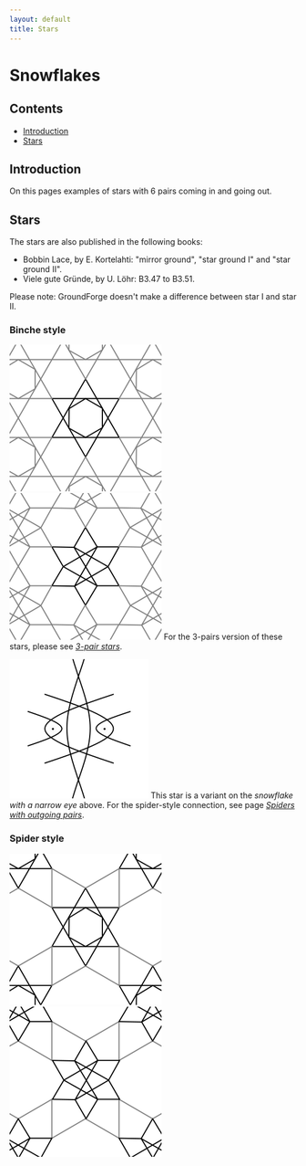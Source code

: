 ```yaml
---
layout: default
title: Stars
---
```

# Snowflakes

## Contents
* [Introduction](#introduction)
* [Stars](#stars)

## Introduction
On this pages examples of stars with 6 pairs coming in and going out.   

## Stars

The stars are also published in the following books:
* Bobbin Lace, by E. Kortelahti: "mirror ground", "star ground I" and "star ground II".
* Viele gute Gründe, by U. Löhr: B3.47 to B3.51.    

Please note: GroundForge doesn't make a difference between star I and star II.

### Binche style

[![star mirror][p-st-kh-Mb]][t-st-kh-m-01] 
[![star I and II][p-st-kh-Ib]][t-st-kh-i-01] 
For the 3-pairs version of these stars, please see [_3-pair stars_][page-3-star]. 
<p style="clear: both"></p>

[![star from narrow eyed spider][P-SNA3]][T-SNA3-01] 
This star is a variant on the _snowflake with a narrow eye_ above. For the spider-style connection, see page [_Spiders with outgoing pairs_][page-SB3]. 
<p style="clear: both"></p>

[page-3-star]: ../docs/snow_3#stars
[page-SB3]: ../docs/spiders#spiders-with-outgoing-pairs

### Spider style

[![star mirror][p-st-kh-Ms]][t-st-kh-m-02] 
[![star I and II][p-st-kh-Is]][t-st-kh-i-02] 
<p style="clear: both"></p>

[P-SNA3]: ../images/snow_6/g-sna3.svg?align=left "star from narrow eyed spider"
[p-st-kh-Ib]: ../images/snow_6/st-kh-Ib.svg?align=left "star I and II" 
[p-st-kh-Mb]: ../images/snow_6/st-kh-Mb.svg?align=left "star mirror"
[p-st-kh-Is]: ../images/snow_6/st-kh-Is.svg?align=left "star I and II" 
[p-st-kh-Ms]: ../images/snow_6/st-kh-Ms.svg?align=left "star mirror"

[T-SNA3-01]: /GroundForge/stitches.html?patchWidth=24&patchHeight=24&tile=8-4-,x5-5,4-5-,7-15,-5x-,5-73&shiftColsSW=0&shiftRowsSW=6&shiftColsSE=4&shiftRowsSE=3&c1=ctc&a1=ctc&d2=ctctc&b2=rrctctcrr&c3=ctc&a3=ctc&d4=ctc&c4=ctc&a4=ctc&b5=llctctcll&d6=ctc&c6=ctc&a6=ctc

[t-st-kh-i-01]: /GroundForge/stitches.html?patchWidth=24&patchHeight=24&tile=x-r-x535,86-214-7,x158x-5-,4-5-7-r-&shiftColsSW=-4&shiftRowsSW=4&shiftColsSE=4&shiftRowsSE=4&h1=ctc&g1=ctc&f1=ctc&c1=ctctctc&h2=ctc&f2=ctc&e2=ctctctc&d2=ctc&b2=ctc&a2=ctctctc&g3=ctc&d3=ctc&c3=ctc&b3=ctc&g4=ctc&e4=ctc&c4=tctct&a4=ctc

[t-st-kh-i-02]: /GroundForge/stitches.html?patchWidth=24&patchHeight=24&tile=y-5-w5,76-24-,x158x-,4-5-7-,x535x-,14-78-,&shiftColsSW=-3&shiftRowsSW=6&shiftColsSE=3&shiftRowsSE=6&f1=ctctt&c1=ctc&e2=ctc&d2=ctc&b2=ctc&a2=ctc&d3=ctc&c3=ctc&b3=ctc&e4=ctc&c4=tctct&a4=ctc&d5=ctc&c5=ctc&b5=ctc&e6=ctctt&d6=ctc&b6=ctc&a6=ctctt

[t-st-kh-m-01]: /GroundForge/stitches.html?patchWidth=24&patchHeight=24&tile=x-r-x734,86-214-7,x158x-5-,4x-x7-r-&shiftColsSW=-4&shiftRowsSW=4&shiftColsSE=4&shiftRowsSE=4&h1=ctc&g1=ctc&f1=ctc&c1=ctctctc&h2=ctc&f2=ctc&e2=ctctctc&d2=ctc&b2=ctc&a2=ctctctc&g3=ctc&d3=ctc&c3=ctc&b3=ctc&g4=ctc&e4=ctc&a4=ctc

[t-st-kh-m-02]: /GroundForge/stitches.html?patchWidth=24&patchHeight=24&tile=y-5-w5,76-24-,x158x-,4x-x7-,x734x-,14-78-,&shiftColsSW=-3&shiftRowsSW=6&shiftColsSE=3&shiftRowsSE=6&f1=ctctt&c1=ctc&e2=ctc&d2=ctc&b2=ctc&a2=ctc&d3=ctc&c3=ctc&b3=ctc&e4=ctc&a4=ctc&d5=ctc&c5=ctc&b5=ctc&e6=ctctt&d6=ctc&b6=ctc&a6=ctctt

